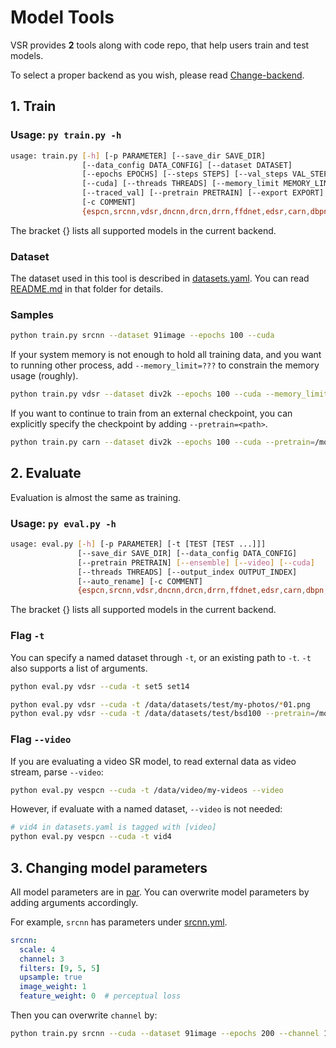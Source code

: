 # Model Tools
VSR provides **2** tools along with code repo, that help users train and test models.

To select a proper backend as you wish, please read [Change-backend](../Docs/HowTo/Change-backend.md).

## 1. Train
### Usage: `py train.py -h`
```bash
usage: train.py [-h] [-p PARAMETER] [--save_dir SAVE_DIR]
                [--data_config DATA_CONFIG] [--dataset DATASET]
                [--epochs EPOCHS] [--steps STEPS] [--val_steps VAL_STEPS]
                [--cuda] [--threads THREADS] [--memory_limit MEMORY_LIMIT]
                [--traced_val] [--pretrain PRETRAIN] [--export EXPORT]
                [-c COMMENT]
                {espcn,srcnn,vdsr,dncnn,drcn,drrn,ffdnet,edsr,carn,dbpn,rcan,srfeat,esrgan,msrn,crdn,mldn,drn,sofvsr,vespcn,frvsr,qprn,ufvsr,yovsr,tecogan,spmc,rbpn,didn,dhdn,grdn,resunet,edrn,frn,ran}
```
The bracket {} lists all supported models in the current backend.

### Dataset
The dataset used in this tool is described in [datasets.yaml](../Data/datasets.yaml).
You can read [README.md](../Data/README.md) in that folder for details.

### Samples
```bash
python train.py srcnn --dataset 91image --epochs 100 --cuda
```

If your system memory is not enough to hold all training data, and you want to running other process, add `--memory_limit=???` to constrain the memory usage (roughly).
```bash
python train.py vdsr --dataset div2k --epochs 100 --cuda --memory_limit=4GB
```

If you want to continue to train from an external checkpoint, you can explicitly specify the checkpoint by adding `--pretrain=<path>`.
```bash
python train.py carn --dataset div2k --epochs 100 --cuda --pretrain=/model/carn/carn.pth
```


## 2. Evaluate
Evaluation is almost the same as training.
### Usage: `py eval.py -h`
```bash
usage: eval.py [-h] [-p PARAMETER] [-t [TEST [TEST ...]]]
               [--save_dir SAVE_DIR] [--data_config DATA_CONFIG]
               [--pretrain PRETRAIN] [--ensemble] [--video] [--cuda]
               [--threads THREADS] [--output_index OUTPUT_INDEX]
               [--auto_rename] [-c COMMENT]
               {espcn,srcnn,vdsr,dncnn,drcn,drrn,ffdnet,edsr,carn,dbpn,rcan,srfeat,esrgan,msrn,crdn,mldn,drn,sofvsr,vespcn,frvsr,qprn,ufvsr,yovsr,tecogan,spmc,rbpn,didn,dhdn,grdn,resunet,edrn,frn,ran}
```
The bracket {} lists all supported models in the current backend.

### Flag `-t`
You can specify a named dataset through `-t`, or an existing path to `-t`.
`-t` also supports a list of arguments.
```bash
python eval.py vdsr --cuda -t set5 set14
```
```bash
python eval.py vdsr --cuda -t /data/datasets/test/my-photos/*01.png
python eval.py vdsr --cuda -t /data/datasets/test/bsd100 --pretrain=/model/vdsr/vdsr.pth
```

### Flag `--video`
If you are evaluating a video SR model, to read external data as video stream, parse `--video`:
```bash
python eval.py vespcn --cuda -t /data/video/my-videos --video
```
However, if evaluate with a named dataset, `--video` is not needed:
```bash
# vid4 in datasets.yaml is tagged with [video]
python eval.py vespcn --cuda -t vid4
```

## 3. Changing model parameters
All model parameters are in [par](./par/).
You can overwrite model parameters by adding arguments accordingly.

For example, `srcnn` has parameters under [srcnn.yml](./par/pytorch/srcnn.yml).
```yaml
srcnn:
  scale: 4
  channel: 3
  filters: [9, 5, 5]
  upsample: true
  image_weight: 1
  feature_weight: 0  # perceptual loss
```
Then you can overwrite `channel` by:
```bash
python train.py srcnn --cuda --dataset 91image --epochs 200 --channel 1
```
